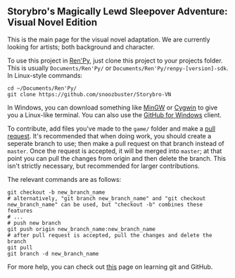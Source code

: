 ## Storybro's Magically Lewd Sleepover Adventure: Visual Novel Edition ##

This is the main page for the visual novel adaptation. We are currently looking for artists; both background and character.

To use this project in [Ren'Py](www.renpy.org), just clone this project to your projects folder. This is usually `Documents/Ren'Py/` or `Documents/Ren'Py/renpy-[version]-sdk`. In Linux-style commands:

```
cd ~/Documents/Ren'Py/
git clone https://github.com/snoozbuster/Storybro-VN
```

In Windows, you can download something like [MinGW](mingw.org) or [Cygwin](www.cygwin.com) to give you a Linux-like terminal. You can also use the [GitHub for Windows](http://windows.github.com) client.

To contribute, add files you've made to the `game/` folder and make a [pull request](https://help.github.com/articles/creating-a-pull-request). It's recommended that when doing work, you should create a seperate branch to use; then make a pull request on that branch instead of `master`. Once the request is accepted, it will be merged into `master`; at that point you can pull the changes from origin and then delete the branch. This isn't strictly necessary, but recommended for larger contributions.

The relevant commands are as follows:

```
git checkout -b new_branch_name
# alternatively, "git branch new_branch_name" and "git checkout new_branch_name" can be used, but "checkout -b" combines these features
# ...
# push new branch
git push origin new_branch_name:new_branch_name
# after pull request is accepted, pull the changes and delete the branch
git pull
git branch -d new_branch_name
```

For more help, you can check out [this](https://help.github.com/articles/what-are-other-good-resources-for-learning-git-and-github) page on learning git and GitHub.
